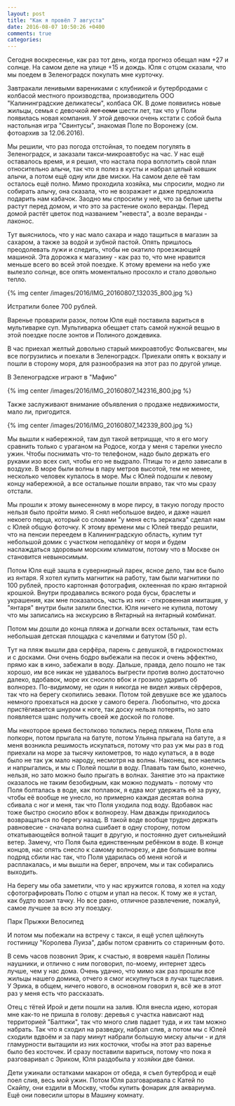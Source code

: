 ```yaml
---
layout: post
title: "Как я провёл 7 августа"
date: 2016-08-07 10:50:26 +0400
comments: true
categories: 
---
```

Сегодня воскресенье, как раз тот день, когда прогноз обещал нам +27 и солнце. На самом деле на улице +15 и дождь. Юля с отцом сказали, что мы поедем в Зеленоградск покупать мне курточку.

Завтракали ленивыми варениками с клубникой и бутербродами с колбасой местного производства, производитель ООО "Калининградские деликатесы", колбаса ОК. В доме появились новые жильцы, семья с девочкой ~~лет семи~~ шести лет, так что у Поли появилась новая компания. У этой девочки очень кстати с собой была настольная игра "Свинтусы", знакомая Поле по Воронежу (см. фотоархив за 12.06.2016).

Мы решили, что раз погода отстойная, то поедем погулять в Зеленоградск, и заказали такси-микроавтобус на час. У нас ещё оставалось время, и я решил, что настала пора воплотить свой план относительно алычи, так что я полез в кусты и набрал целый ковшик алычи, а потом ещё одну или две миски. На самом деле её там осталось ещё полно. Мимо проходила хозяйка, мы спросили, модно ли собирать алычу, она сказала, что не возражает и даже предложила подарить нам кабачок. Заодно мы спросили у неё, что за белые цветы растут перед домом, и что это за растение около веранды. Перед домой растёт цветок под названием "невеста", а возле веранды - лаконос.

Тут выяснилось, что у нас мало сахара и надо тащиться в магазин за сахаром, а также за водой  и зубной пастой. Опять пришлось преодолевать лужи и следить, чтобы не окатило проезжающей машиной. Эта дорожка к магазину - как раз то, что мне нравится меньше всего во всей этой поездке. К этому времени на небо уже вылезло солнце, все опять моментально просохло и стало довольно тепло.

{% img center /images/2016/IMG_20160807_132035_800.jpg %}

Истратили более 700 рублей.

Варенье проварили разок, потом Юля ещё поставила вариться в мультиварке суп. Мультиварка обещает стать самой нужной вещью в этой поездке после зонтов и Полиного дождевика. 

В час приехал желтый довольно старый микроавтобус Фольксваген, мы все погрузились и поехали в Зеленоградск. Приехали опять к вокзалу и пошли в сторону моря, для разнообразия на этот раз по другой улице.

В Зеленоградске играют в "Мафию"

{% img center /images/2016/IMG_20160807_142316_800.jpg %}

Также заслуживают внимание объявления о продаже недвижимости, мало ли, пригодится.

{% img center /images/2016/IMG_20160807_142339_800.jpg %}

Мы вышли к набережной, там дул такой ветрищще, что я его могу сравнить только с ураганом на Родосе, когда у меня с тарелки унесло ужин. Чтобы поснимать что-то телефоном, надо было держать его руками изо всех сил, чтобы его не выдрало. Птицы то и дело зависали в воздухе. В море были волны в пару метров высотой, тем не менее, несколько человек купалось в море. Мы с Юлей подошли к левому концу набережной, а все остальные пошли вправо, так что мы сразу отстали.

Мы прошли к этому вынесенному в море пирсу, в такую погоду просто нельзя было пройти мимо. Я снял небольшое видео, и даже нашел некоего перца, который со словами "у меня есть зеркалка" сделал нам с Юлей общую фоточку. К этому времени мы с Юлей твердо решили, что на пенсии переедем в Калининградскую область, купим тут небольшой домик с участком неподалёку от моря и будем наслаждаться здоровым морским климатом, потому что в Москве он становится невыносимым.

Потом Юля ещё зашла в сувернирный ларек, ясное дело, там все было из янтаря. Я хотел купить магнитик на работу, там были магнитики по 100 рублей, просто картонная фотография, оклеенная по краю янтарной крошкой. Внутри продавались всякого рода бусы, браслеты и украшения, как мне показалось, часть из них - откровенная имитация, у "янтаря" внутри были залили блестки. Юля ничего не купила, потому что мы записались на экскурсию в Янтарный на янтарный комбинат.

Потом мы дошли до конца пляжа и догнали всех остальных, там есть небольшая детская площадка с качелями и батутом (50 р).

Тут на пляж вышли два серфёра, парень с девушкой, в гидрокостюмах и с досками. Они очень бодро выбежали на песок и очень эффектно, прямо как в кино, забежали в воду. Дальше, правда, дело пошло не так хорошо, им все никак не удавалось выгрести против волно достаточно далеко, вдобавок, море их сносило вбок и грозило ударить об волнорез. По-видимому, не один я никогда не видел живых сёрферов, так что на берегу скопились зеваки. Потом той девушке все же удалось немного проехаться на доске у самого берега. Любопытно, что доска пристёгивается шнуром к ноге, так доску нельзя потерять, но зато появляется шанс получить своей же доской по голове. 

Мы некоторое время бестолково толклись перед пляжем, Поля ела попкорн, потом прыгала на батуте, потом Ульяна прыгала на батуте, а я меня возникла решимость искупаться, потому что раз уж мы раз в год приехали на море за тысячу километров, то надо купаться, а в воде было не так уж мало народу, несмотря на волны. Наконец, все наелись и напрыгались, и мы с Полей пошли в воду. Плавать там было, конечно, нельзя, но зато можно было прыгать в волнах. Занятие это на практике оказалось не таким безобидным, как можно подумать - потому что Поля болталась в воде, как поплавок, я едва мог удержать её за руку, чтобы её вообще не унесло, но примерно каждая десятая волна сбивала с ног и меня, так что Поля уходила под воду. Вдобавок нас тоже быстро сносило вбок к волнорезу. Нам дважды приходилось возвращаться по берегу назад. В такой воде вообще трудно держать равновесие - сначала волна сшибает в одну сторону, потом откатывающейся волной тащит в другую, и постоянно дует сильнейший ветер. Замечу, что Поля была единственным ребёнком в воде. В конце концов, нас опять снесло к самому волнорезу, и две большие волны подряд сбили нас так, что Поля ударилась об меня ногой и расплакалась, и мы вышли на берег, впрочем, мы и так собирались выходить. 

На берегу мы оба заметили, что у нас кружится голова, я хотел на ходу сфотографировать Полю с отцом и упал на песок. К тому же я устал, как будто возил тачку. Но все равно, отличное развлечение, пожалуй, самое лучшее за всю эту поездку.

Парк
Прыжки
Велосипед

И потом мы побежали на встречу с такси, я ещё успел щёлкнуть гостиницу "Королева Луиза", дабы потом сравнить со старинным фото.


В семь часов позвонил Эрик, к счастью, я вовремя нашёл Полины наушники, и отлично с ним поговорил, по-моему, интернет здесь лучше, чем у нас дома. Очень удачно, что мимо как раз прошли все жильцы нашего домика, отчего я смог искупнуться в лучах тщеславия. У Эрика, в общем, ничего нового, в основном говорил я, всё же в этот раз у меня есть что рассказать.

Отец с тётей Ирой и дети пошли на залив. Юля внесла идею, которая мне как-то не пришла в голову: деревья с участка нависают над территорией "Балтики", так что много слив падает туда, и их там можно набрать. Так что я сходил на разведку, набрал слив, а потом мы с Юлей сходили вдвоём и за пару минут набрали большую миску алычи - и для гламурности вытащили из них косточки, чтобы на этот раз варенье было без косточек. И сразу поставили вариться, потому что пока я разговаривал с Эриком, Юля раздобыла у хозяйки две банки.

Дети ужинали остатками макарон от обеда, я съел бутерброд и ещё поел слив, весь мой ужин. Потом Юля разговаривала с Катей по Скайпу, они ездили в Москву, чтобы купить фонарик для аквариума. Ещё они повесили шторы в Машину комнату.